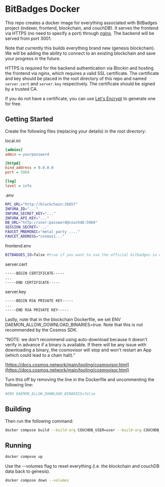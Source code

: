# BitBadges Docker
This repo creates a docker image for everything associated with BitBadges project (indexer, frontend, 
blockchain, and couchDB). It serves the frontend via HTTPS (no need to specify a port)
through [nginx](https://www.nginx.com/). The backend will be served from port 3001.

Note that currently this builds everything brand new (genesis blockchain). We will be adding the ability
to connect to an existing blockchain and save your progress in the future.

HTTPS is required for the backend authentication via Blockin and hosting the frontend via nginx, which requires
a valid SSL certificate. The certificate and key should be placed in the root directory of this repo and named
`server.cert` and `server.key` respectively. The certificate should be signed by a trusted CA.

If you do not have a certificate, you can use [Let's Encrypt](https://letsencrypt.org/) to generate one for free.

## Getting Started
Create the following files (replacing your details) in the root directory:

local.ini
```ini
[admins]
admin = yourpassword

[httpd]
bind_address = 0.0.0.0
port = 5984

[log]
level = info
```

.env
```bash
RPC_URL="http://blockchain:26657"
INFURA_ID="..."
INFURA_SECRET_KEY="..."
INFURA_API_KEY="..."
DB_URL="http://user:password@couchdb:5984"
SESSION_SECRET='...'
FAUCET_MNEMONIC="metal party ...."
FAUCET_ADDRESS="cosmos1..."
```

frontend.env
```bash
BITBADGES_IO=false #true if you want to use the official bitbadges.io domain / indexer
```

server.cert
```bash
-----BEGIN CERTIFICATE-----
...
-----END CERTIFICATE-----
```

server.key
```bash
-----BEGIN RSA PRIVATE KEY-----
...
-----END RSA PRIVATE KEY-----
```

Lastly, note that in the blockchain Dockerfile, we set ENV DAEMON_ALLOW_DOWNLOAD_BINARIES=true.
Note that this is not recommended by the Cosmos SDK. 

"NOTE: we don't recommend using auto-download because it doesn't verify in advance if a binary is available. If there will be any issue with downloading a binary, the cosmovisor will stop and won't restart an App (which could lead to a chain halt)."

[https://docs.cosmos.network/main/tooling/cosmovisor.html](https://docs.cosmos.network/main/tooling/cosmovisor.html)

Turn this off by removing the line in the Dockerfile and uncommenting the following line:
```bash
#ENV DAEMON_ALLOW_DOWNLOAD_BINARIES=false
```



## Building

Then run the following command:
```bash
docker compose build --build-arg COUCHDB_USER=user --build-arg COUCHDB_PASSWORD=password
```

## Running
```bash
docker compose up
```

Use the --volumes flag to reset everything (i.e. the blockchain and couchDB data back to genesis).
```bash
docker compose down --volumes
```


